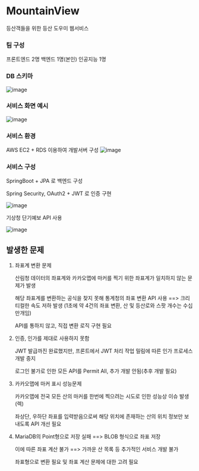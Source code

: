 # MountainView
등산객들을 위한 등산 도우미 웹서비스

### 팀 구성
프론트엔드 2명
백엔드 1명(본인)
인공지능 1명

### DB 스키마
![image](https://github.com/hyeok-kong/MountainView/assets/70522355/3966370f-cd2e-41c0-9e1c-efdd2484f622)

### 서비스 화면 예시
![image](https://github.com/hyeok-kong/MountainView/assets/70522355/189d13a4-758f-4283-961b-d655e149d034)


### 서비스 환경
AWS EC2 + RDS 이용하여 개발서버 구성
![image](https://github.com/hyeok-kong/MountainView/assets/70522355/58134964-3bc7-4c03-85bf-af1de0836e52)

### 서비스 구성
SpringBoot + JPA 로 백엔드 구성

Spring Security, OAuth2 + JWT 로 인증 구현

![image](https://github.com/hyeok-kong/MountainView/assets/70522355/dc7a0676-7f24-4622-bee8-a02e4515823c)


기상청 단기예보 API 사용

![image](https://github.com/hyeok-kong/MountainView/assets/70522355/328c08dc-f63a-4a43-9f77-da87252d1aa3)


## 발생한 문제
1. 좌표계 변환 문제

   산림청 데이터의 좌표계와 카카오맵에 마커를 찍기 위한 좌표계가 일치하지 않는 문제가 발생

   해당 좌표계를 변환하는 공식을 찾지 못해 통계청의 좌표 변환 API 사용 ==> 크리티컬한 속도 저하 발생 (1초에 약 4건의 좌표 변환, 산 및 등산로와 스팟 개수는 수십만개임)

   API를 통하지 않고, 직접 변환 로직 구현 필요

3. 인증, 인가를 제대로 사용하지 못함

   JWT 발급까진 완료했지만, 프론트에서 JWT 처리 작업 밀림에 따른 인가 프로세스 개발 중지

   로그인 불가로 인한 모든 API를 Permit All, 추가 개발 안됨(추후 개발 필요)

5. 카카오맵에 마커 표시 성능문제

   카카오맵에 전국 모든 산의 마커를 한번에 찍으려는 시도로 인한 성능상 이슈 발생(렉)

   좌상단, 우하단 좌표를 입력받음으로써 해당 위치에 존재하는 산의 위치 정보만 보내도록 API 개선 필요

7. MariaDB의 Point형으로 저장 실패 ==> BLOB 형식으로 좌표 저장
   
   이에 따른 좌표 계산 불가 ==> 가까운 산 목록 등 추가적인 서비스 개발 불가

   좌표형으로 변환 필요 및 좌표 계산 문제에 대한 고려 필요
